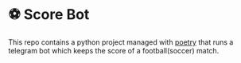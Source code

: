 # ⚽️ Score Bot
This repo contains a python project managed with [poetry](https://python-poetry.org/) 
that runs a telegram bot which keeps the score of a football(soccer) match.